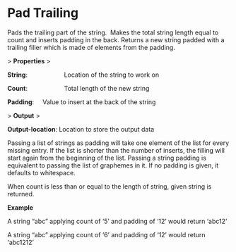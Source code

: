 # Pad Trailing

Pads the trailing part of the string.  Makes the total string length equal to count and inserts padding in the back. Returns a new string padded with a trailing filler which is made of elements from the padding.

&gt; **Properties**
&gt; 

**String**:                     Location of the string to work on

**Count**:                     Total length of the new string

**Padding**:                 Value to insert at the back of the string

&gt; **Output**
&gt; 

**Output-location**: Location to store the output data

Passing a list of strings as padding will take one element of the list for every missing entry. If the list is shorter than the number of inserts, the filling will start again from the beginning of the list. Passing a string padding is equivalent to passing the list of graphemes in it. If no padding is given, it defaults to whitespace.

When count is less than or equal to the length of string, given string is returned.

**Example**

A string “abc” applying count of ‘5’ and padding of ‘12’ would return ‘abc12’

A string “abc” applying count of ‘6’ and padding of ‘12’ would return ‘abc1212’